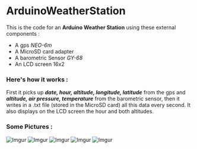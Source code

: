 # ArduinoWeatherStation

This is the code for an **Arduino Weather Station** using these external components :
- A gps *NEO-6m*
- A MicroSD card adapter
- A barometric Sensor *GY-68*
- An LCD screen 16x2

### Here's how it works :

First it picks up ***date, hour, altitude, longitude, latitude*** from the gps and ***altitude, air pressure, temperature*** from the barometric sensor, then it
writes in a .txt file (stored in the MicroSD card) all this data every second. It also displays on the LCD screen the hour and both altitudes.

### Some Pictures :

![Imgur](https://i.imgur.com/cRvQRQZ.jpg)
![Imgur](https://i.imgur.com/hTr37KB.jpg)
![Imgur](https://i.imgur.com/I3wEVip.jpg)
![Imgur](https://i.imgur.com/eHRCKYs.jpg)
![Imgur](https://i.imgur.com/7mmzeo3.jpg)
